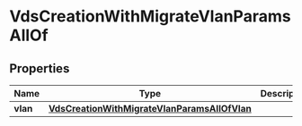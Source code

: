 

# VdsCreationWithMigrateVlanParamsAllOf


## Properties

Name | Type | Description | Notes
------------ | ------------- | ------------- | -------------
**vlan** | [**VdsCreationWithMigrateVlanParamsAllOfVlan**](VdsCreationWithMigrateVlanParamsAllOfVlan.md) |  | 



